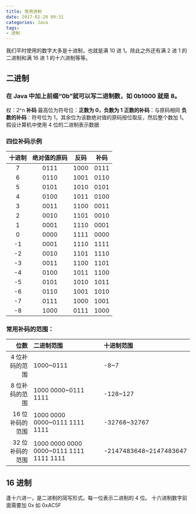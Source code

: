 ```yaml
---
title: 常用进制
date: 2017-02-20 09:31
categories: Java
tags: 
- 进制
---
```


我们平时使用的数字大多是十进制，也就是满 10 进 1。除此之外还有满 2 进 1 的二进制和满 16 进 1 的十六进制等等。

<!-- more -->

## 二进制
### 在 Java 中加上前缀“0b”就可以写二进制数，如 0b1000 就是 8。
权：2^n
**补码**
最高位为符号位：**正数为 0，负数为 1**
**正数的补码**：与原码相同
**负数的补码**：符号位为 1，其余位为该数绝对值的原码按位取反，然后整个数加 1。
假设计算机中使用 4 位的二进制表示数据
### 四位补码示例
|十进制|绝对值的原码|反码|补码|
|:------:|:------:|:-----:|:-----:|
|7|0111|1000|0111|
|6|0110|1001|0110|
|5|0101|1010|0101|
|4|0100|1011|0100|
|3|0011|1100|0011|
|2|0010|1101|0010|
|1|0001|1110|0001|
|0|0000|1111|0000|
|-1|0001|1110|1111|
|-2|0010|1101|1110|
|-3|0011|1100|1101|
|-4|0100|1011|1100||
|-5|0101|1010|1011|
|-6|0110|1001|1010|
|-7|0111|1000|1001|
|-8|1000|0111|1000|
### 常用补码的范围：
|位数|二进制范围|十进制范围|
|---:|:---|:---|
|4 位补码的范围|1000~0111|-8~7|
|8 位补码的范围|1000 0000~0111 1111|-128~127|
|16 位补码的范围|1000 0000 0000~0111 1111 1111|-32768~32767|
|32 位补码的范围|1000 0000 0000 0000~0111 1111 1111 1111|-2147483648~2147483647|

## 16 进制
逢十六进一，是二进制的简写形式。每一位表示二进制的 4 位。
十六进制数字前面需要加 0x
如 0xAC5F